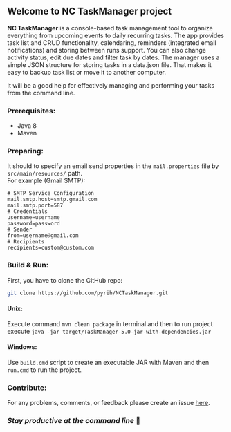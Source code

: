 ## Welcome to NC TaskManager project

**NC TaskManager** is a console-based task management tool to organize everything from upcoming events to daily recurring tasks. The app provides task list and CRUD functionality, calendaring, reminders (integrated email notifications) and storing between runs support. You can also change activity status, edit due dates and filter task by dates. 
The manager uses a simple JSON structure for storing tasks in a data.json file. That makes it easy to backup task list or move it to another computer.

It will be a good help for effectively managing and performing your tasks from the command line. 

### Prerequisites:
- Java 8
- Maven

### Preparing:
It should to specify an email send properties in the `mail.properties` file by `src/main/resources/` path. <br>
For example (Gmail SMTP):
```properties
# SMTP Service Configuration 
mail.smtp.host=smtp.gmail.com
mail.smtp.port=587
# Credentials
username=username
password=password
# Sender
from=username@gmail.com
# Recipients
recipients=custom@custom.com
```

### Build & Run:
First, you have to clone the GitHub repo:
```bash
git clone https://github.com/pyrih/NCTaskManager.git
```
#### Unix:
Execute command `mvn clean package` in terminal and then to run project execute `java -jar target/TaskManager-5.0-jar-with-dependencies.jar`
#### Windows:
Use `build.cmd` script to create an executable JAR with Maven and then `run.cmd` to run the project.

### Contribute:
For any problems, comments, or feedback please create an issue
[here](https://github.com/pyrih/NCTaskManager/issues).

### *Stay productive at the command line* :rocket:

